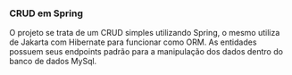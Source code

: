 ### CRUD em Spring

O projeto se trata de um CRUD simples utilizando Spring, o mesmo utiliza de Jakarta com Hibernate para funcionar como ORM.  As entidades possuem seus endpoints padrão para a manipulação dos dados dentro do banco de dados MySql. 
